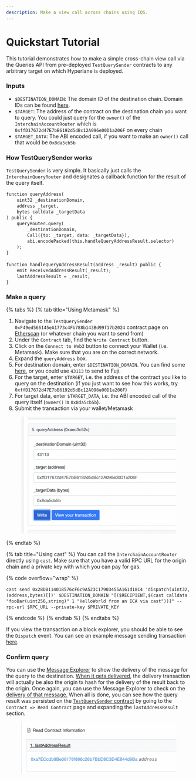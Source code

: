 ```yaml
---
description: Make a view call across chains using IQS.
---
```


# Quickstart Tutorial

This tutorial demonstrates how to make a simple cross-chain view call via the Queries API from pre-deployed `TestQuerySender` contracts to any arbitrary target on which Hyperlane is deployed.

### Inputs

* `$DESTINATION_DOMAIN`: The domain ID of the destination chain. Domain IDs can be found [here](../domains.md).
* `$TARGET`: The address of the contract on the destination chain you want to query. You could just query for the `owner()` of the `InterchainAccountRouter` which is `0xffD17672d47E7bB6192d5dBc12A096e00D1a206F` on every chain
* `$TARGET_DATA`: The ABI encoded call, if you want to make an `owner()` call that would be `0x8da5cb5b`

### How TestQuerySender works

`TestQuerySender` is very simple. It basically just calls the `InterchainQueryRouter` and designates a callback function for the result of the query itself.

```solidity
function queryAddress(
    uint32 _destinationDomain,
    address _target,
    bytes calldata _targetData
) public {
    queryRouter.query(
        _destinationDomain,
        Call({to: _target, data: _targetData}),
        abi.encodePacked(this.handleQueryAddressResult.selector)
    );
}

function handleQueryAddressResult(address _result) public {
    emit ReceivedAddressResult(_result);
    lastAddressResult = _result;
}
```

### Make a query

{% tabs %}
{% tab title="Using Metamask" %}
1. Navigate to the `TestQuerySender 0xF49ed566145eA1773c4Fb788b143Bd99f17b2024` contract page on [Etherscan](https://goerli.etherscan.io/address/0xF49ed566145eA1773c4Fb788b143Bd99f17b2024) (or whatever chain you want to send from)
2. Under the `Contract` tab, find the `Write Contract` button.
3. Click on the `Connect to Web3` button to connect your Wallet (i.e. Metamask). Make sure that you are on the correct network.
4. Expand the `queryAddress` box.
5. For destination domain, enter `$DESTINATION_DOMAIN`. You can find some [here](../domains.md), or you could use `43113` to send to Fuji.
6. For the target, enter `$TARGET`, i.e. the address of the contract you like to query on the destination (if you just want to see how this works, try `0xffD17672d47E7bB6192d5dBc12A096e00D1a206F`)
7. For target data, enter `$TARGET_DATA`, i.e. the ABI encoded call of the query itself (`owner()` is `0x8da5cb5b`).
8. Submit the transaction via your wallet/Metamask

<figure><img src="../../.gitbook/assets/Screen Shot 2022-11-02 at 5.37.06 PM.png" alt=""><figcaption></figcaption></figure>
{% endtab %}

{% tab title="Using cast" %}
You can call the `InterchainAccountRouter` directly using `cast`. Make sure that you have a valid RPC URL for the origin chain and a private key with which you can pay for gas.

{% code overflow="wrap" %}
```shell
cast send 0x28DB114018576cF6c9A523C17903455A161d18C4 'dispatch(uint32, (address,bytes)[])' $DESTINATION_DOMAIN "[($RECIPIENT,$(cast calldata "fooBar(uint256,string)" 1 "HelloWorld from an ICA via cast"))]" --rpc-url $RPC_URL --private-key $PRIVATE_KEY
```
{% endcode %}
{% endtab %}
{% endtabs %}

If you view the transaction on a block explorer, you should be able to see the `Dispatch` event. You can see an example message sending transaction [here](https://goerli.etherscan.io/tx/0xbb076b17dca5e436f574a4728dd59d25da4fd9d05c48c6ec304ea5a354849edf).

### Confirm query

You can use the [Message Explorer](https://explorer.hyperlane.xyz/) to show the delivery of the message for the query to the destination. [When it gets delivered](https://explorer.hyperlane.xyz/message/76395), the delivery transaction will actually be also the origin tx hash for the delivery of the result back to the origin. Once again, you can use the Message Explorer to check on the [delivery of that message.](https://explorer.hyperlane.xyz/message/76397) When all is done, you can see how the query result was persisted on the [`TestQuerySender` contract](https://goerli.etherscan.io/address/0xf49ed566145ea1773c4fb788b143bd99f17b2024#readContract) by going to the `Contract => Read Contract` page and expanding the `lastAddressResult` section.

<figure><img src="../../.gitbook/assets/Screen Shot 2022-11-02 at 5.45.23 PM.png" alt=""><figcaption></figcaption></figure>
